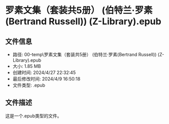 ﻿# 罗素文集（套装共5册） (伯特兰·罗素(Bertrand Russell)) (Z-Library).epub

## 文件信息
- 路径: 00-temp\罗素文集（套装共5册） (伯特兰·罗素(Bertrand Russell)) (Z-Library).epub
- 大小: 1.85 MB
- 创建时间: 2024/4/27 22:32:45
- 最后修改时间: 2024/4/9 16:50:18
- 文件类型: .epub

## 文件描述
这是一个.epub类型的文件。

